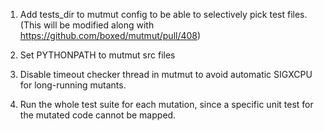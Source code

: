 1. Add tests_dir to mutmut config to be able to selectively pick test files. (This will be modified along with https://github.com/boxed/mutmut/pull/408)

2. Set PYTHONPATH to mutmut src files

3. Disable timeout checker thread in mutmut to avoid automatic SIGXCPU for long-running mutants.

4. Run the whole test suite for each mutation, since a specific unit test for the mutated code cannot be mapped.